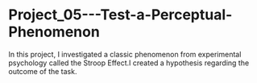 # Project_05---Test-a-Perceptual-Phenomenon
In this project, I investigated a classic phenomenon from experimental psychology called the Stroop Effect.I created a hypothesis regarding the outcome of the task.
